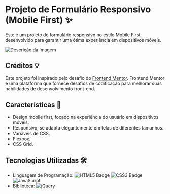 # Projeto de Formulário Responsivo (Mobile First) ✨

Este é um projeto de formulário responsivo no estilo Mobile First, desenvolvido para garantir uma ótima experiência em dispositivos móveis.

![Descrição da Imagem]((https://github.com/ryssaes/formul-rioCadastro/assets/132323833/777b8e7c-1d66-4111-91f0-8f4bc804677a)
)


## Créditos 💡

Este projeto foi inspirado pelo desafio do [Frontend Mentor](https://www.frontendmentor.io/). Frontend Mentor é uma plataforma que fornece desafios de codificação para melhorar suas habilidades de desenvolvimento front-end.

## Características 🚀

- Design mobile first, focado na experiência do usuário em dispositivos móveis.
- Responsivo, se adapta elegantemente em telas de diferentes tamanhos.
- Variáveis de CSS.
- Flexbox.
- CSS Grid.

## Tecnologias Utilizadas 🛠️

- Linguagem de Programação: ![HTML5 Badge](https://img.shields.io/badge/HTML5-E34F26?style=for-the-badge&logo=html5&logoColor=white) ![CSS3 Badge](https://img.shields.io/badge/CSS3-1572B6?style=for-the-badge&logo=css3&logoColor=white) ![JavaScript](https://img.shields.io/badge/JavaScript-ES6-yellow)
- Biblioteca: ![jQuery](https://img.shields.io/badge/jQuery-3.6.0-blue)
